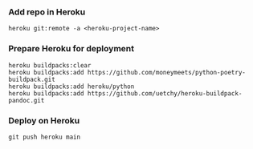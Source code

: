 ### Add repo in Heroku

```
heroku git:remote -a <heroku-project-name>
```

### Prepare Heroku for deployment

```
heroku buildpacks:clear
heroku buildpacks:add https://github.com/moneymeets/python-poetry-buildpack.git
heroku buildpacks:add heroku/python
heroku buildpacks:add https://github.com/uetchy/heroku-buildpack-pandoc.git
```

### Deploy on Heroku

```
git push heroku main
```
